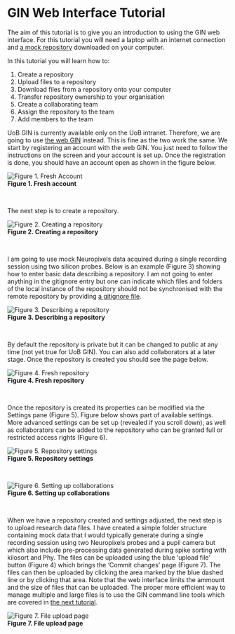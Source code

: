 # GIN Web Interface Tutorial

The aim of this tutorial is to give you an introduction to using the GIN web interface. For this tutorial you will need a laptop with an internet connection and [a mock repository](TeamNeuroUoB) downloaded on your computer.

In this tutorial you will learn how to:
1. Create a repository
2. Upload files to a repository
3. Download files from a repository onto your computer
4. Transfer repository ownership to your organisation
5. Create a collaborating team
6. Assign the repository to the team
7. Add members to the team

UoB GIN is currently available only on the UoB intranet. Therefore, we are going to use [the web GIN](https://gin.g-node.org/) instead. This is fine as the two work the same. We start by registering an account with the web GIN. You just need to follow the instructions on the screen and your account is set up. Once the registration is done, you should have an account open as shown in the figure below.

![Figure 1. Fresh Account](Assets/Images/Fig01-registration.PNG) \
**Figure 1. Fresh account**
<p>&nbsp;</p>

The next step is to create a repository.

![Figure 2. Creating a repository](Assets/Images/Fig02-create_repository.PNG) \
**Figure 2. Creating a repository**
<p>&nbsp;</p>

I am going to use mock Neuropixels data acquired during a single recording session using two silicon probes. Below is an example (Figure 3) showing how to enter basic data describing a repository. I am not going to enter anything in the gitignore entry but one can indicate which files and folders of the local instance of the repository should not be synchronised with the remote repository by providing [a gitignore file](https://git-scm.com/docs/gitignore).

![Figure 3. Describing a repository](Assets/Images/Fig03-create_repository2.PNG) \
**Figure 3. Describing a repository**
<p>&nbsp;</p>

By default the repository is private but it can be changed to public at any time (not yet true for UoB GIN). You can also add collaborators at a later stage. Once the repository is created you should see the page below.

![Figure 4. Fresh repository](Assets/Images/Fig04-create_repository3.PNG) \
**Figure 4. Fresh repository**
<p>&nbsp;</p>

Once the repository is created its properties can be modified via the Settings pane (Figure 5). Figure below shows part of available settings. More advanced settings can be set up (revealed if you scroll down), as well as collaborators can be added to the repository who can be granted full or restricted access rights (Figure 6).

![Figure 5. Repository settings](Assets/Images/Fig05-settings.PNG) \
**Figure 5. Repository settings**
<p>&nbsp;</p>

![Figure 6. Setting up collaborations](Assets/Images/Fig06-collaborations.PNG) \
**Figure 6. Setting up collaborations**
<p>&nbsp;</p>

When we have a repository created and settings adjusted, the next step is to upload research data files. I have created a simple folder structure containing mock data that I would typically generate during a single recording session using two Neuropixels probes and a pupil camera but which also include pre-processing data generated during spike sorting with kilosort and Phy. The files can be uploaded using the blue ‘upload file’ button (Figure 4) which brings the ‘Commit changes’ page (Figure 7). The files can then be uploaded by clicking the area marked by the blue dashed line or by clicking that area. Note that the web interface limits the ammount and the size of files that can be uploaded. The proper more efficient way to manage multiple and large files is to use the GIN command line tools which are covered in [the next tutorial](GIN-client-tutorial.md).

![Figure 7. File upload page](Assets/Images/Fig07-upload_files.PNG) \
**Figure 7. File upload page**
<p>&nbsp;</p>
